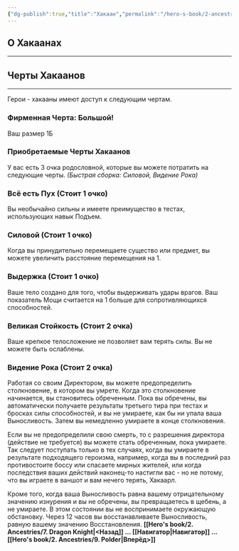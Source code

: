 ```yaml
---
{"dg-publish":true,"title":"Хакаан","permalink":"/hero-s-book/2-ancestries/8-hakaan/","dgPassFrontmatter":true}
---
```



## О Хакаанах
---


## Черты Хакаанов
---
Герои - хакааны имеют доступ к следующим чертам.
### Фирменная Черта: Большой!
Ваш размер 1Б
### Приобретаемые Черты Хакаанов
У вас есть 3 очка родословной, которые вы можете потратить на следующие черты.
*(Быстрая сборка: Силовой, Видение Рока)*
### **Всё есть Пух (Стоит 1 очко)**
Вы необычайно сильны и имеете преимущество в тестах, использующих навык Подъем.
### **Силовой (Стоит 1 очко)**
Когда вы принудительно перемещаете существо или предмет, вы можете увеличить расстояние перемещения на 1.
### **Выдержка (Стоит 1 очко)**
Ваше тело создано для того, чтобы выдерживать удары врагов. Ваш показатель Мощи считается на 1 больше для сопротивляющихся способностей.
### **Великая Стойкость (Стоит 2 очка)**
Ваше крепкое телосложение не позволяет вам терять силы. Вы не можете быть ослаблены.
### **Видение Рока  (Стоит 2 очка)**
Работая со своим Директором, вы можете предопределить столкновение, в котором вы умрете. Когда это столкновение начинается, вы становитесь обреченным. Пока вы обречены, вы автоматически получаете результаты третьего тира при тестах и бросках силы способностей, и вы не умираете, как бы ни упала ваша Выносливость. Затем вы немедленно умираете в конце столкновения.

Если вы не предопределили свою смерть, то с разрешения директора (действие не требуется) вы можете стать обреченным, пока умираете. Так следует поступать только в тех случаях, когда вы умираете в результате подходящего героизма, например, когда вы в последний раз противостоите боссу или спасаете мирных жителей, или когда последствия ваших действий наконец-то настигли вас - но не потому, что вы играете в ваншот и вам нечего терять, Хакаарл.

Кроме того, когда ваша Выносливость равна вашему отрицательному значению изнурения и вы не обречены, вы превращаетесь в щебень, а не умираете. В этом состоянии вы не воспринимаете окружающую обстановку. Через 12 часов вы восстанавливаете Выносливость, равную вашему значению Восстановления.
**[[Hero's book/2. Ancestries/7. Dragon Knight\|<Назад]] ... [[Навигатор\|Навигатор]] ... [[Hero's book/2. Ancestries/9. Polder\|Вперёд>]]**